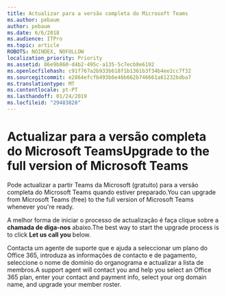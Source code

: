 ```yaml
---
title: Actualizar para a versão completa do Microsoft Teams
ms.author: pebaum
author: pebaum
ms.date: 6/6/2018
ms.audience: ITPro
ms.topic: article
ROBOTS: NOINDEX, NOFOLLOW
localization_priority: Priority
ms.assetid: 86e9b860-d4b2-495c-a135-5c7ecb8e6192
ms.openlocfilehash: c91f767a2b933b618f1b1361b3f34b4ee2cc7f32
ms.sourcegitcommit: e2864efcfb493b6e46b662b746661a61232bdba7
ms.translationtype: MT
ms.contentlocale: pt-PT
ms.lasthandoff: 01/24/2019
ms.locfileid: "29483828"
---
```

# <a name="upgrade-to-the-full-version-of-microsoft-teams"></a><span data-ttu-id="e8f83-102">Actualizar para a versão completa do Microsoft Teams</span><span class="sxs-lookup"><span data-stu-id="e8f83-102">Upgrade to the full version of Microsoft Teams</span></span>

<span data-ttu-id="e8f83-103">Pode actualizar a partir Teams da Microsoft (gratuito) para a versão completa do Microsoft Teams quando estiver preparado.</span><span class="sxs-lookup"><span data-stu-id="e8f83-103">You can upgrade from Microsoft Teams (free) to the full version of Microsoft Teams whenever you're ready.</span></span>
  
<span data-ttu-id="e8f83-104">A melhor forma de iniciar o processo de actualização é faça clique sobre a **chamada de diga-nos** abaixo.</span><span class="sxs-lookup"><span data-stu-id="e8f83-104">The best way to start the upgrade process is to click **Let us call you** below.</span></span> 
  
<span data-ttu-id="e8f83-105">Contacta um agente de suporte que e ajuda a seleccionar um plano do Office 365, introduza as informações de contacto e de pagamento, seleccione o nome de domínio do organograma e actualizar a lista de membros.</span><span class="sxs-lookup"><span data-stu-id="e8f83-105">A support agent will contact you and help you select an Office 365 plan, enter your contact and payment info, select your org domain name, and upgrade your member roster.</span></span>
  

